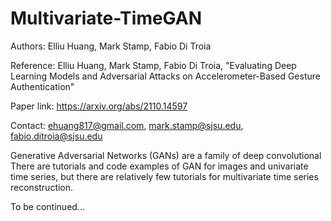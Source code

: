 # Multivariate-TimeGAN

Authors: Elliu Huang, Mark Stamp, Fabio Di Troia

Reference: Elliu Huang, Mark Stamp, Fabio Di Troia, "Evaluating Deep Learning Models and Adversarial Attacks on Accelerometer-Based Gesture Authentication"

Paper link: https://arxiv.org/abs/2110.14597

Contact: ehuang817@gmail.com, mark.stamp@sjsu.edu, fabio.ditroia@sjsu.edu

Generative Adversarial Networks (GANs) are a family of deep convolutional 
There are tutorials and code examples of GAN for images and univariate time series, but there are relatively few tutorials for multivariate time series reconstruction. 

To be continued...
